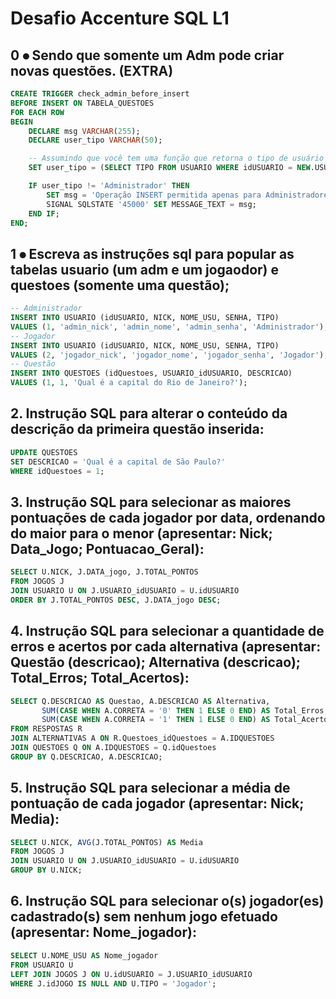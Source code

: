 # Desafio Accenture SQL L1

## 0 ⦁	Sendo que somente um Adm pode criar novas questões. (EXTRA)
```sql
CREATE TRIGGER check_admin_before_insert
BEFORE INSERT ON TABELA_QUESTOES
FOR EACH ROW
BEGIN
    DECLARE msg VARCHAR(255);
    DECLARE user_tipo VARCHAR(50);

    -- Assumindo que você tem uma função que retorna o tipo de usuário baseado no ID
    SET user_tipo = (SELECT TIPO FROM USUARIO WHERE idUSUARIO = NEW.USUARIO_idUSUARIO);

    IF user_tipo != 'Administrador' THEN
        SET msg = 'Operação INSERT permitida apenas para Administradores';
        SIGNAL SQLSTATE '45000' SET MESSAGE_TEXT = msg;
    END IF;
END;
```

## 1 ⦁	Escreva as instruções sql para popular as tabelas usuario  (um adm e um jogaodor) e questoes (somente uma questão);
```sql
-- Administrador
INSERT INTO USUARIO (idUSUARIO, NICK, NOME_USU, SENHA, TIPO) 
VALUES (1, 'admin_nick', 'admin_nome', 'admin_senha', 'Administrador');
-- Jogador
INSERT INTO USUARIO (idUSUARIO, NICK, NOME_USU, SENHA, TIPO) 
VALUES (2, 'jogador_nick', 'jogador_nome', 'jogador_senha', 'Jogador');
-- Questão
INSERT INTO QUESTOES (idQuestoes, USUARIO_idUSUARIO, DESCRICAO) 
VALUES (1, 1, 'Qual é a capital do Rio de Janeiro?');
```

## 2. Instrução SQL para alterar o conteúdo da descrição da primeira questão inserida:
```sql
UPDATE QUESTOES 
SET DESCRICAO = 'Qual é a capital de São Paulo?'
WHERE idQuestoes = 1;
```

## 3. Instrução SQL para selecionar as maiores pontuações de cada jogador por data, ordenando do maior para o menor (apresentar: Nick; Data_Jogo; Pontuacao_Geral):
```sql
SELECT U.NICK, J.DATA_jogo, J.TOTAL_PONTOS 
FROM JOGOS J
JOIN USUARIO U ON J.USUARIO_idUSUARIO = U.idUSUARIO
ORDER BY J.TOTAL_PONTOS DESC, J.DATA_jogo DESC;
```

## 4. Instrução SQL para selecionar a quantidade de erros e acertos por cada alternativa (apresentar: Questão (descricao); Alternativa (descricao); Total_Erros; Total_Acertos):
```sql
SELECT Q.DESCRICAO AS Questao, A.DESCRICAO AS Alternativa,
       SUM(CASE WHEN A.CORRETA = '0' THEN 1 ELSE 0 END) AS Total_Erros,
       SUM(CASE WHEN A.CORRETA = '1' THEN 1 ELSE 0 END) AS Total_Acertos
FROM RESPOSTAS R
JOIN ALTERNATIVAS A ON R.Questoes_idQuestoes = A.IDQUESTOES
JOIN QUESTOES Q ON A.IDQUESTOES = Q.idQuestoes
GROUP BY Q.DESCRICAO, A.DESCRICAO;
```

## 5. Instrução SQL para selecionar a média de pontuação de cada jogador (apresentar: Nick; Media):
```sql
SELECT U.NICK, AVG(J.TOTAL_PONTOS) AS Media
FROM JOGOS J
JOIN USUARIO U ON J.USUARIO_idUSUARIO = U.idUSUARIO
GROUP BY U.NICK;
```

## 6. Instrução SQL para selecionar o(s) jogador(es) cadastrado(s) sem nenhum jogo efetuado (apresentar: Nome_jogador):
```sql
SELECT U.NOME_USU AS Nome_jogador
FROM USUARIO U
LEFT JOIN JOGOS J ON U.idUSUARIO = J.USUARIO_idUSUARIO
WHERE J.idJOGO IS NULL AND U.TIPO = 'Jogador';
```